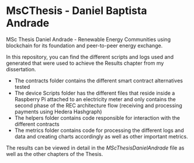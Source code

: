 # MsCThesis - Daniel Baptista Andrade

MSc Thesis Daniel Andrade - Renewable Energy Communities using blockchain for its foundation and peer-to-peer energy exchange.

In this repository, you can find the different scripts and logs used and generated that were used to achieve the Results chapter from my dissertation.
- The contracts folder contains the different smart contract alternatives tested
- The device Scripts folder has the different files that reside inside a Raspberry Pi attached to an electricity meter and only contains the second phase of the REC architecture flow (receiving and processing payments using Hedera Hashgraph)
- The helpers folder contains code responsible for interaction with the different contracts
- The metrics folder contains code for processing the different logs and data and creating charts accordingly as well as other important metrics.


 The results can be viewed in detail in the *MScThesisDanielAndrade* file as well as the other chapters of the Thesis.

